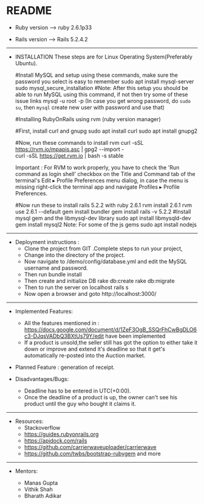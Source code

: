 # README


* Ruby version --> ruby 2.6.1p33

* Rails version --> Rails 5.2.4.2

--------------------------------------------------------------------------------------------------------------------------------------------
* INSTALLATION
	These steps are for Linux Operating System(Preferably Ubuntu).

	#Install MySQL and setup using these commands, make sure the password you select is easy to remember
		sudo apt install mysql-server
		sudo mysql_secure_installation
	#Note: After this setup you should be able to run  MySQL using this command, if not then try some of these issue links 
		mysql -u root -p
	(In case you get wrong password, do `sudo su`, then `mysql` create new user with password and use that)

	#Installing RubyOnRails using rvm (ruby version manager)
	
	#First, install curl and gnupg
		sudo apt install curl
		sudo apt install gnupg2

	#Now, run these commands to install rvm
		curl -sSL https://rvm.io/mpapis.asc | gpg2 --import -  
		curl -sSL https://get.rvm.io | bash -s stable

	Important : For RVM to work properly, you have to check the 'Run command as login shell' checkbox on the Title and Command tab of the 			   terminal's Edit 
		     ▸ Profile Preferences menu dialog, in case the menu is missing right-click the terminal app and navigate 			   Profiles 
		     ▸ Profile Preferences.

	#Now run these to install rails 5.2.2 with ruby 2.6.1
		rvm install 2.6.1
		rvm use 2.6.1 --default
		gem install bundler
		gem install rails -v 5.2.2
	#Install mysql gem and the libmysql-dev library
		sudo apt install libmysqld-dev
		gem install mysql2
	Note: For some of the js gems
		sudo apt install nodejs

--------------------------------------------------------------------------------------------------------------------------------------------
* Deployment instructions :
	* Clone the project from GIT .Complete steps to run your project,
	* Change into the directory of the project.
	* Now navigate to /demo/config/database.yml and edit the MySQL username and password.
	* Then run 
		bundle install
	* Then create and initialize DB
		rake db:create
		rake db:migrate
	* Then to run the server on localhost
		rails s
	* Now open a browser and goto 
		http://localhost:3000/
--------------------------------------------------------------------------------------------------------------------------------------------
* Implemented Features:
	* All the features mentioned in :
		https://docs.google.com/document/d/1ZeF3OgB_SSQrFhCwBgDLO6c3-DJqsVADbQ3BXtUs79Y/edit
	 have been implemented
	* If a product is unsold,the seller still has got the option to either take it down or improve 
	  and extend it's deadline so that it get's automatically re-posted into the Auction market.

* Planned Feature : generation of receipt.

* Disadvantages/Bugs:
	* Deadline has to be entered in UTC(+0:00).
	* Once the deadline of a product is up, the owner can't see his product until the guy who bought it claims it.
--------------------------------------------------------------------------------------------------------------------------------------------
* Resources:
	* Stackoverflow
	* https://guides.rubyonrails.org
	* https://apidock.com/rails
	* https://github.com/carrierwaveuploader/carrierwave
	* https://github.com/twbs/bootstrap-rubygem
	  and more
--------------------------------------------------------------------------------------------------------------------------------------------
* Mentors:

	* Manas Gupta
	* Vithik Shah
	* Bharath Adikar

